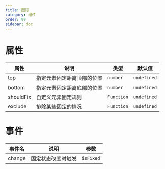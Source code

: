 ```yaml
---
title: 图钉
category: 组件
order: 99 
sidebar: doc
---
```


# 属性

| 属性 | 说明 | 类型 | 默认值 |
| --- | --- | --- | --- |
| top | 指定元素固定距离顶部的位置 | `number` | `undefined` |
| bottom | 指定元素固定距离底部的位置 | `number` | `undefined` |
| shouldFix | 自定义元素固定规则 | `Function` | `undefined` |
| exclude | 排除某些固定的情况 | `Function` | `undefined` |

# 事件

| 事件名 | 说明 | 参数 |
| --- | --- | --- |
| change | 固定状态改变时触发 | `isFixed` |
